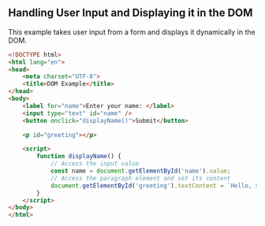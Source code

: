 ## Handling User Input and Displaying it in the DOM

This example takes user input from a form and displays it dynamically in the DOM.

```html
<!DOCTYPE html>
<html lang="en">
<head>
    <meta charset="UTF-8">
    <title>DOM Example</title>
</head>
<body>
    <label for="name">Enter your name: </label>
    <input type="text" id="name" />
    <button onclick="displayName()">Submit</button>

    <p id="greeting"></p>

    <script>
        function displayName() {
            // Access the input value
            const name = document.getElementById('name').value;
            // Access the paragraph element and set its content
            document.getElementById('greeting').textContent = `Hello, ${name}!`;
        }
    </script>
</body>
</html>
```

